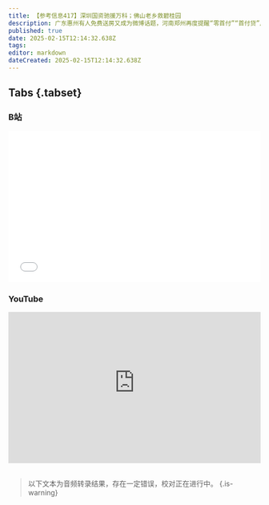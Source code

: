 ```yaml
---
title: 【参考信息417】深圳国资驰援万科；佛山老乡救碧桂园
description: 广东惠州有人免费送房又成为微博话题，河南郑州再度提醒“零首付”“首付贷”风险。春节返乡文中，县城房子是高频词，多数县城没有房地产以外的支柱产业，县城也没有刚需了。反映各线城市薪资水平的租房市场继续探底，即便有换租成本，租客也愿意换租金更低的房源，中介劝房东“认清行情，不要留博弈空间”。深圳地铁集团驰援万科，佛山土豪村借钱给碧桂园完成旧改。珠海拍卖市政道路停车位经营权20年；深圳财政压力也有点儿大。
published: true
date: 2025-02-15T12:14:32.638Z
tags: 
editor: markdown
dateCreated: 2025-02-15T12:14:32.638Z
---
```


## Tabs {.tabset}
### B站
<div style="position: relative; padding: 30% 45%;">
<iframe style="position: absolute; width: 100%; height: 100%; left: 0; top: 0;" src="//player.bilibili.com/player.html?&bvid=BV1QLAPeFELB&page=1&as_wide=1&high_quality=1&danmaku=1&autoplay=0" scrolling="no" border="0" frameborder="no" framespacing="0" allowfullscreen="true"></iframe>
</div>

### YouTube
<div style="position: relative; padding: 30% 45%;">
<iframe style="position: absolute; top: 0; left: 0; width: 100%; height: 100%;" src="https://www.youtube-nocookie.com/embed/YouTubeVID" title="YouTube video player" frameborder="0" allow="accelerometer; autoplay; clipboard-write; encrypted-media; gyroscope; picture-in-picture" allowfullscreen></iframe>
</div>

## 

> 以下文本为音频转录结果，存在一定错误，校对正在进行中。
{.is-warning}

